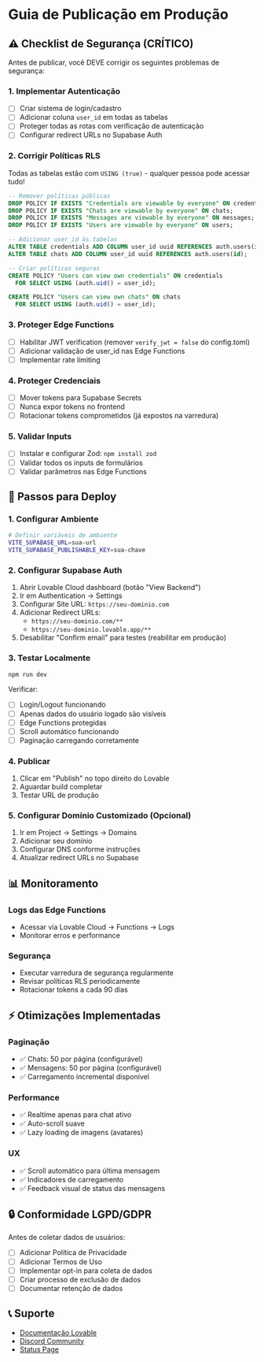# Guia de Publicação em Produção

## ⚠️ Checklist de Segurança (CRÍTICO)

Antes de publicar, você DEVE corrigir os seguintes problemas de segurança:

### 1. Implementar Autenticação
- [ ] Criar sistema de login/cadastro
- [ ] Adicionar coluna `user_id` em todas as tabelas
- [ ] Proteger todas as rotas com verificação de autenticação
- [ ] Configurar redirect URLs no Supabase Auth

### 2. Corrigir Políticas RLS
Todas as tabelas estão com `USING (true)` - qualquer pessoa pode acessar tudo!

```sql
-- Remover políticas públicas
DROP POLICY IF EXISTS "Credentials are viewable by everyone" ON credentials;
DROP POLICY IF EXISTS "Chats are viewable by everyone" ON chats;
DROP POLICY IF EXISTS "Messages are viewable by everyone" ON messages;
DROP POLICY IF EXISTS "Users are viewable by everyone" ON users;

-- Adicionar user_id às tabelas
ALTER TABLE credentials ADD COLUMN user_id uuid REFERENCES auth.users(id);
ALTER TABLE chats ADD COLUMN user_id uuid REFERENCES auth.users(id);

-- Criar políticas seguras
CREATE POLICY "Users can view own credentials" ON credentials
  FOR SELECT USING (auth.uid() = user_id);

CREATE POLICY "Users can view own chats" ON chats
  FOR SELECT USING (auth.uid() = user_id);
```

### 3. Proteger Edge Functions
- [ ] Habilitar JWT verification (remover `verify_jwt = false` do config.toml)
- [ ] Adicionar validação de user_id nas Edge Functions
- [ ] Implementar rate limiting

### 4. Proteger Credenciais
- [ ] Mover tokens para Supabase Secrets
- [ ] Nunca expor tokens no frontend
- [ ] Rotacionar tokens comprometidos (já expostos na varredura)

### 5. Validar Inputs
- [ ] Instalar e configurar Zod: `npm install zod`
- [ ] Validar todos os inputs de formulários
- [ ] Validar parâmetros nas Edge Functions

## 🚀 Passos para Deploy

### 1. Configurar Ambiente
```bash
# Definir variáveis de ambiente
VITE_SUPABASE_URL=sua-url
VITE_SUPABASE_PUBLISHABLE_KEY=sua-chave
```

### 2. Configurar Supabase Auth
1. Abrir Lovable Cloud dashboard (botão "View Backend")
2. Ir em Authentication → Settings
3. Configurar Site URL: `https://seu-dominio.com`
4. Adicionar Redirect URLs:
   - `https://seu-dominio.com/**`
   - `https://seu-dominio.lovable.app/**`
5. Desabilitar "Confirm email" para testes (reabilitar em produção)

### 3. Testar Localmente
```bash
npm run dev
```

Verificar:
- [ ] Login/Logout funcionando
- [ ] Apenas dados do usuário logado são visíveis
- [ ] Edge Functions protegidas
- [ ] Scroll automático funcionando
- [ ] Paginação carregando corretamente

### 4. Publicar
1. Clicar em "Publish" no topo direito do Lovable
2. Aguardar build completar
3. Testar URL de produção

### 5. Configurar Domínio Customizado (Opcional)
1. Ir em Project → Settings → Domains
2. Adicionar seu domínio
3. Configurar DNS conforme instruções
4. Atualizar redirect URLs no Supabase

## 📊 Monitoramento

### Logs das Edge Functions
- Acessar via Lovable Cloud → Functions → Logs
- Monitorar erros e performance

### Segurança
- Executar varredura de segurança regularmente
- Revisar políticas RLS periodicamente
- Rotacionar tokens a cada 90 dias

## ⚡ Otimizações Implementadas

### Paginação
- ✅ Chats: 50 por página (configurável)
- ✅ Mensagens: 50 por página (configurável)
- ✅ Carregamento incremental disponível

### Performance
- ✅ Realtime apenas para chat ativo
- ✅ Auto-scroll suave
- ✅ Lazy loading de imagens (avatares)

### UX
- ✅ Scroll automático para última mensagem
- ✅ Indicadores de carregamento
- ✅ Feedback visual de status das mensagens

## 🔒 Conformidade LGPD/GDPR

Antes de coletar dados de usuários:
- [ ] Adicionar Política de Privacidade
- [ ] Adicionar Termos de Uso
- [ ] Implementar opt-in para coleta de dados
- [ ] Criar processo de exclusão de dados
- [ ] Documentar retenção de dados

## 📞 Suporte

- [Documentação Lovable](https://docs.lovable.dev)
- [Discord Community](https://discord.gg/lovable)
- [Status Page](https://status.lovable.dev)
